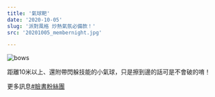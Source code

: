 ```yaml
---
title: '氣球靶'
date: '2020-10-05'
slug: '派對風格 炒熱氣氛必備款！'
src: '20201005_membernight.jpg'

---
```


![bows](/assets/images/membernight/20201005_membernight.jpg)


距離10米以上、還附帶閃躲技能的小氣球，只是擦到邊的話可是不會破的唷！


更多訊息[#臉書粉絲團](https://www.facebook.com/LZarchery/)